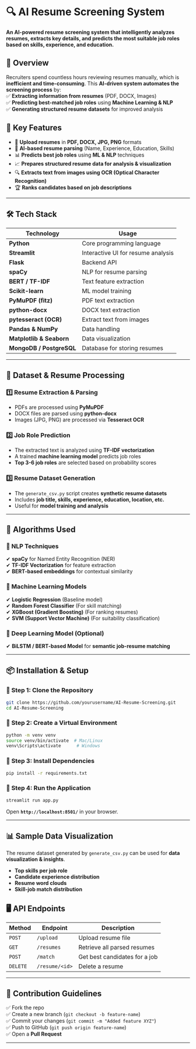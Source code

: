 # **🔍 AI Resume Screening System**
**An AI-powered resume screening system that intelligently analyzes resumes, extracts key details, and predicts the most suitable job roles based on skills, experience, and education.**  

## **🚀 Overview**
Recruiters spend countless hours reviewing resumes manually, which is **inefficient and time-consuming**. This **AI-driven system automates the screening process** by:  
✅ **Extracting information from resumes** (PDF, DOCX, Images)  
✅ **Predicting best-matched job roles** using **Machine Learning & NLP**  
✅ **Generating structured resume datasets** for improved analysis  

## **🌟 Key Features**
- 📂 **Upload resumes** in **PDF, DOCX, JPG, PNG** formats  
- 🤖 **AI-based resume parsing** (Name, Experience, Education, Skills)  
- 📊 **Predicts best job roles** using **ML & NLP** techniques  
- 📈 **Prepares structured resume data for analysis & visualization**  
- 🔍 **Extracts text from images using OCR (Optical Character Recognition)**  
- 🏆 **Ranks candidates based on job descriptions**  

---

## **🛠️ Tech Stack**
| Technology | Usage |
|------------|-------|
| **Python** | Core programming language |
| **Streamlit** | Interactive UI for resume analysis |
| **Flask** | Backend API |
| **spaCy** | NLP for resume parsing |
| **BERT / TF-IDF** | Text feature extraction |
| **Scikit-learn** | ML model training |
| **PyMuPDF (fitz)** | PDF text extraction |
| **python-docx** | DOCX text extraction |
| **pytesseract (OCR)** | Extract text from images |
| **Pandas & NumPy** | Data handling |
| **Matplotlib & Seaborn** | Data visualization |
| **MongoDB / PostgreSQL** | Database for storing resumes |
---

## **📂 Dataset & Resume Processing**
### **1️⃣ Resume Extraction & Parsing**
- PDFs are processed using **PyMuPDF**  
- DOCX files are parsed using **python-docx**  
- Images (JPG, PNG) are processed via **Tesseract OCR**  

### **2️⃣ Job Role Prediction**
- The extracted text is analyzed using **TF-IDF vectorization**  
- A trained **machine learning model** predicts job roles  
- **Top 3-6 job roles** are selected based on probability scores  

### **3️⃣ Resume Dataset Generation**
- The `generate_csv.py` script creates **synthetic resume datasets**  
- Includes **job title, skills, experience, education, location, etc.**  
- Useful for **model training and analysis**  

---

## **🧠 Algorithms Used**
### **📌 NLP Techniques**
✔ **spaCy** for Named Entity Recognition (NER)  
✔ **TF-IDF Vectorization** for feature extraction  
✔ **BERT-based embeddings** for contextual similarity  

### **📌 Machine Learning Models**
✔ **Logistic Regression** (Baseline model)  
✔ **Random Forest Classifier** (For skill matching)  
✔ **XGBoost (Gradient Boosting)** (For ranking resumes)  
✔ **SVM (Support Vector Machine)** (For suitability classification)  

### **📌 Deep Learning Model (Optional)**
✔ **BiLSTM / BERT-based Model** for **semantic job-resume matching**  

---

## **📦 Installation & Setup**
### **🔹 Step 1: Clone the Repository**
```bash
git clone https://github.com/yourusername/AI-Resume-Screening.git
cd AI-Resume-Screening
```

### **🔹 Step 2: Create a Virtual Environment**
```bash
python -m venv venv
source venv/bin/activate  # Mac/Linux
venv\Scripts\activate      # Windows
```

### **🔹 Step 3: Install Dependencies**
```bash
pip install -r requirements.txt
```

### **🔹 Step 4: Run the Application**
```bash
streamlit run app.py
```
Open **`http://localhost:8501/`** in your browser.

---

## **📊 Sample Data Visualization**
The resume dataset generated by `generate_csv.py` can be used for **data visualization & insights**.  
- **Top skills per job role**  
- **Candidate experience distribution**  
- **Resume word clouds**  
- **Skill-job match distribution**  



## **🖥️ API Endpoints**
| **Method** | **Endpoint** | **Description** |
|-----------|-------------|----------------|
| `POST` | `/upload` | Upload resume file |
| `GET` | `/resumes` | Retrieve all parsed resumes |
| `POST` | `/match` | Get best candidates for a job |
| `DELETE` | `/resume/<id>` | Delete a resume |

---

## **🤝 Contribution Guidelines**
✅ Fork the repo  
✅ Create a new branch (`git checkout -b feature-name`)  
✅ Commit your changes (`git commit -m "Added feature XYZ"`)  
✅ Push to GitHub (`git push origin feature-name`)  
✅ Open a **Pull Request**  

---
